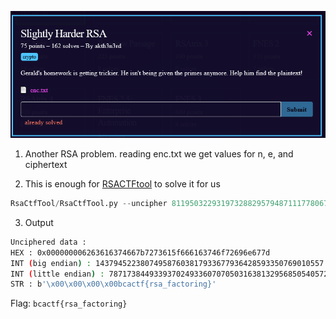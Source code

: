 ![question](Screenshot_1.png)
1) Another RSA problem.  reading enc.txt we get values for n, e, and ciphertext

2) This is enough for [RSACTFtool](https://github.com/Ganapati/RsaCtfTool) to solve it for us

```python
RsaCtfTool/RsaCtfTool.py --uncipher 811950322931973288295794871117780672242424164631309902559564 -n 947358141650877977744217194496965988823475109838113032726009 -e 65537 --private
```

3) Output

```bash
Unciphered data :
HEX : 0x000000006263616374667b7273615f666163746f72696e677d
INT (big endian) : 143794522380749587603817933677936428593350769010557
INT (little endian) : 787173844933937024933607070503163813295685054057247756255232
STR : b'\x00\x00\x00\x00bcactf{rsa_factoring}'
```

Flag: ```bcactf{rsa_factoring}```